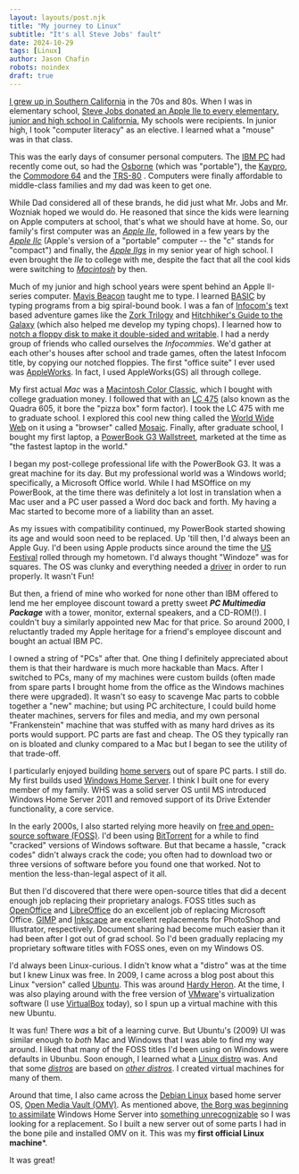 ```yaml
---
layout: layouts/post.njk
title: "My journey to Linux"
subtitle: "It's all Steve Jobs' fault"
date: 2024-10-29
tags: [Linux]
author: Jason Chafin
robots: noindex
draft: true
---
```

[I grew up in Southern California](/about/bio) in the 70s and 80s. When I was in elementary school, [Steve Jobs donated an Apple IIe to every elementary, junior and high school in California.](https://hackeducation.com/2015/02/25/kids-cant-wait-apple#:~:text=We%20realized%20that%20a%20whole,to%20every%20school%20in%20America.) My schools were recipients. In junior high, I took "computer literacy" as an elective. I learned what a "mouse" was in that class.

This was the early days of consumer personal computers. The [IBM PC](https://en.wikipedia.org/wiki/IBM_Personal_Computer) had recently come out, so had the [Osborne](https://en.wikipedia.org/wiki/Osborne_1) (which was "portable"), the [Kaypro](https://en.wikipedia.org/wiki/Kaypro#Kaypro_computers), the [Commodore 64](https://en.wikipedia.org/wiki/Commodore_64) and the [TRS-80](https://en.wikipedia.org/wiki/TRS-80) . Computers were finally affordable to middle-class families and my dad was keen to get one.  

While Dad considered all of these brands, he did just what Mr. Jobs and Mr. Wozniak hoped we would do. He reasoned that since the kids were learning on Apple computers at school, that's what we should have at home. So, our family's first computer was an [*Apple IIe*](https://en.wikipedia.org/wiki/Apple_IIe), followed in a few years by the [*Apple IIc*](https://en.wikipedia.org/wiki/Apple_IIc) (Apple's version of a "portable" computer -- the "c" stands for "compact") and finally, the [*Apple IIgs*](https://en.wikipedia.org/wiki/Apple_IIGS) in my senior year of high school. I even brought the *IIe* to college with me, despite the fact that all the cool kids were switching to [*Macintosh*](https://en.wikipedia.org/wiki/Mac_(computer)) by then.

Much of my junior and high school years were spent behind an Apple II-series computer. [Mavis Beacon](https://en.wikipedia.org/wiki/Mavis_Beacon_Teaches_Typing) taught me to type. I learned [BASIC](https://en.wikipedia.org/wiki/Applesoft_BASIC) by typing programs from a big spiral-bound book. I was a fan of [Infocom's](https://en.wikipedia.org/wiki/Mavis_Beacon_Teaches_Typing) text based adventure games like the [Zork Trilogy](https://en.wikipedia.org/wiki/Zork) and [Hitchhiker's Guide to the Galaxy](https://en.wikipedia.org/wiki/The_Hitchhiker%27s_Guide_to_the_Galaxy_(computer_game)) (which also helped me develop my typing chops). I learned how to [notch a floppy disk to make it double-sided and writable](https://atariprojects.org/2019/06/28/make-floppy-disks-double-sided-5-10-mins/). I had a nerdy group of friends who called ourselves the *Infocommies*. We'd gather at each other's houses after school and trade games, often the latest Infocom title, by copying our notched floppies. The first "office suite" I ever used was [AppleWorks](https://en.wikipedia.org/wiki/AppleWorks). In fact, I used AppleWorks(GS) all through college.

My first actual *Mac* was a [Macintosh Color Classic](https://en.wikipedia.org/wiki/Macintosh_Color_Classic), which I bought with college graduation money. I followed that with an [LC 475](https://en.wikipedia.org/wiki/Macintosh_Quadra_605) (also known as the Quadra 605, it bore the "pizza box" form factor). I took the LC 475 with me to graduate school. I explored this cool new thing called the [World Wide Web](https://en.wikipedia.org/wiki/World_Wide_Web) on it using a "browser" called [Mosaic](https://en.wikipedia.org/wiki/NCSA_Mosaic). Finally, after graduate school, I bought my first laptop, a [PowerBook G3 Wallstreet](https://en.wikipedia.org/wiki/PowerBook_G3), marketed at the time as "the fastest laptop in the world."

I began my post-college professional life with the PowerBook G3. It was a great machine for its day. But my professional world was a Windows world; specifically, a Microsoft Office world. While I had MSOffice on my PowerBook, at the time there was definitely a lot lost in translation when a Mac user and a PC user passed a Word doc back and forth. My having a Mac started to become more of a liability than an asset.

As my issues with compatibility continued, my PowerBook started showing its age and would soon need to be replaced. Up 'till then, I'd always been an Apple Guy. I'd been using Apple products since around the time the [US Festival](https://en.wikipedia.org/wiki/US_Festival) rolled through my hometown. I'd always thought "Windoze" was for squares. The OS was clunky and everything needed a [driver](https://www.microsoft.com/en-us/download/drivers) in order to run properly. It wasn't Fun!

But then, a friend of mine who worked for none other than IBM offered to lend me her employee discount toward a pretty sweet ***PC Multimedia Package*** with a tower, monitor, external speakers, and a CD-ROM(!). I couldn't buy a similarly appointed new Mac for that price. So around 2000, I reluctantly traded my Apple heritage for a friend's employee discount and bought an actual IBM PC.

I owned a string of "PCs" after that. One thing I definitely appreciated about them is that their hardware is much more hackable than Macs. After I switched to PCs, many of my machines were custom builds (often made from spare parts I brought home from the office as the Windows machines there were upgraded). It wasn't so easy to scavenge Mac parts to cobble together a "new" machine; but using PC architecture, I could build home theater machines, servers for files and media, and my own personal "Frankenstein" machine that was stuffed with as many hard drives as its ports would support. PC parts are fast and cheap. The OS they typically ran on is bloated and clunky compared to a Mac but I began to see the utility of that trade-off.

I particularly enjoyed building [home servers](https://en.wikipedia.org/wiki/Home_server) out of spare PC parts. I still do. My first builds used [Windows Home Server](https://en.wikipedia.org/wiki/Windows_Home_Server). I think I built one for every member of my family. WHS was a solid server OS until MS introduced Windows Home Server 2011 and removed support of its Drive Extender functionality, a core service.

In the early 2000s, I also started relying more heavily on [free and open-source software (FOSS)](https://en.wikipedia.org/wiki/Free_and_open-source_software). I'd been using [BitTorrent](https://en.wikipedia.org/wiki/BitTorrent) for a while to find "cracked" versions of Windows software. But that became a hassle, "crack codes" didn't always crack the code; you often had to download two or three versions of software before you found one that worked. Not to mention the less-than-legal aspect of it all.

But then I'd discovered that there were open-source titles that did a decent enough job replacing their proprietary analogs. FOSS titles such as [OpenOffice](https://www.openoffice.org/) and [LibreOffice](https://www.libreoffice.org/) do an excellent job of replacing Microsoft Office. [GIMP](https://www.gimp.org/) and [Inkscape](https://inkscape.org/) are excellent replacements for PhotoShop and Illustrator, respectively. Document sharing had become much easier than it had been after I got out of grad school. So I'd been gradually replacing my proprietary software titles with FOSS ones, even on my Windows OS.

I'd always been Linux-curious. I didn't know what a "distro" was at the time but I knew Linux was free. In 2009, I came across a blog post about this Linux "version" called [Ubuntu](https://ubuntu.com/). This was around [Hardy Heron](https://old-releases.ubuntu.com/releases/hardy/). At the time, I was also playing around with the free version of [VMware](https://www.vmware.com/products/desktop-hypervisor/workstation-and-fusion)'s virtualization software (I use [VirtualBox](https://www.virtualbox.org/) today), so I spun up a virtual machine with this new Ubuntu.

It was fun! There *was* a bit of a learning curve. But Ubuntu's (2009) UI was similar enough to *both* Mac and Windows that I was able to find my way around. I liked that many of the FOSS titles I'd been using on Windows were defaults in Ubunbu. Soon enough, I learned what a [Linux distro](https://en.wikipedia.org/wiki/List_of_Linux_distributions) was. And that some [*distros*](https://linuxmint.com/) are based on [*other distros*](https://ubuntu.com/). I created virtual machines for many of them.

Around that time, I also came across the [Debian Linux](https://www.debian.org/) based home server OS, [Open Media Vault (OMV)](https://www.openmediavault.org/). As mentioned above, [the Borg was beginning to assimilate](https://www.youtube.com/watch?v=k4OQJIw-PxQ) Windows Home Server into [something unrecognizable](https://en.wikipedia.org/wiki/Windows_Home_Server_2011) so I was looking for a replacement. So I built a new server out of some parts I had in the bone pile and installed OMV on it. This was my **first official Linux machine***.

It was great!
